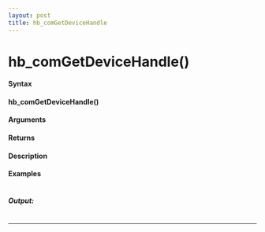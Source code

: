 ```yaml
---
layout: post
title: hb_comGetDeviceHandle
---
```


# hb_comGetDeviceHandle()


#### Syntax

#### hb_comGetDeviceHandle()

#### Arguments

#### Returns

#### Description

#### Examples

```

```

##### Output:

```

```

---